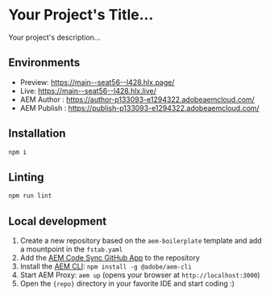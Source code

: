 # Your Project's Title...
Your project's description...

## Environments
- Preview: https://main--seat56--l428.hlx.page/
- Live: https://main--seat56--l428.hlx.live/
- AEM Author : https://author-p133093-e1294322.adobeaemcloud.com/
- AEM Publish : https://publish-p133093-e1294322.adobeaemcloud.com/

## Installation

```sh
npm i
```

## Linting

```sh
npm run lint
```

## Local development

1. Create a new repository based on the `aem-boilerplate` template and add a mountpoint in the `fstab.yaml`
1. Add the [AEM Code Sync GitHub App](https://github.com/apps/aem-code-sync) to the repository
1. Install the [AEM CLI](https://github.com/adobe/helix-cli): `npm install -g @adobe/aem-cli`
1. Start AEM Proxy: `aem up` (opens your browser at `http://localhost:3000`)
1. Open the `{repo}` directory in your favorite IDE and start coding :)
